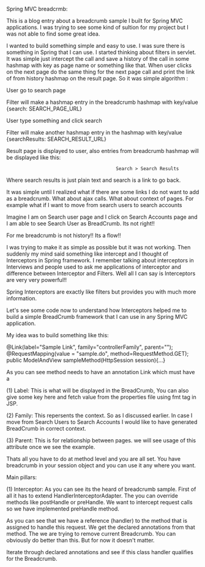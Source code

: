 Spring MVC breadcrmb:

This is a blog entry about a breadcrumb sample I built for Spring MVC applications. I was trying to see some kind of sultion for my project but I was not
able to find some great idea.

I wanted to build something simple and easy to use. I was sure there is something in Spring that I can use. I started thinking about filters in servlet. It was simple just intercept the call and save a history of the call in some hashmap with key as page name or something like that. 
When user clicks on the next page do the same thing for the next page call and print the link of from history hashmap on the result page. So it was simple algorithm :

User go to search page 

Filter will make a hashmap entry in the breadcrumb hashmap with key/value {search: SEARCH_PAGE_URL}

User type something and click search 

Filter will make another hashmap entry in the hashmap with key/value {searchResults: SEARCH_RESULT_URL}

Result page is displayed to user, also entries from breadcrumb hashmap will be displayed like this:

  											Search > Search Results

Where search results is just plain text and search is a link to go back.

It was simple until I realized what if there are some links I do not want to add as a breadcrumb. What about ajax calls. What about context of pages. For example what if I want to move from search users to search accounts

Imagine I am on Search user page and I click on Search Accounts page and I am able to see Search User as BreadCrumb. Its not right!! 


For me breadcrumb is not history!! Its a flow!! 

I was trying to make it as simple as possible but it was not working. Then suddenly my mind said something like intercept and I thought of Interceptors in Spring framework. I remember talking about interceptors in Interviews and people used to ask me applications of interceptor and difference between Interceptor and Filters. Well all I can say is Interceptors are very very powerful!!


Spring Interceptors are exactly like filters but provides you with much more information. 

Let's see some code now to understand how Interceptors helped me to build a simple BreadCrumb framework that I can use in any Spring MVC application.


My idea was to build something like this:

  @Link(label="Sample Link", family="controllerFamily", parent="");                                                                  
  @RequestMapping(value = "sample.do", method=RequestMethod.GET);
  public ModelAndView sampleMethod(HttpSession session){...}

As you can see method needs to have an annotation Link which must have a 

(1) Label: This is what will be displayed in the BreadCrumb, You can also give some key here and fetch value from the properties file using fmt tag in 			   JSP.

(2) Family: This repersents the context. So as I discussed earlier. In case I move from Search Users to Search Accounts I would like to have generated BreadCrumb in correct context.

(3) Parent: This is for relationship between pages. we will see usage of this attribute once we see the example.


Thats all you have to do at method level and you are all set. You have breadcrumb in your session object and you can use it any where you want. 


Main pillars:

(1) Interceptor: As you can see its the heard of breadcrumb sample. First of all it has to extend HandlerInterceptorAdapter. The you can override methods like postHandle or preHandle. We want to intercept request calls so we have implemented preHandle method.

As you can see that we have a reference (handler) to the method that is assigned to handle this request. We get the declared annotations from that 
method. The we are trying to remove current Breadcrumb. You can obviously do better than this. But for now it doesn't matter. 

Iterate through declared annotations and  see if this class handler qualifies for the Breadcrumb. 

























